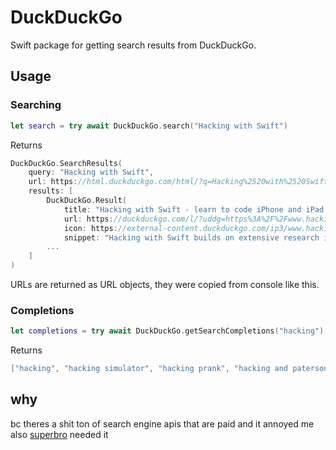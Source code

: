 # DuckDuckGo

Swift package for getting search results from DuckDuckGo.

## Usage

### Searching
```swift
let search = try await DuckDuckGo.search("Hacking with Swift")
```
Returns
```swift
DuckDuckGo.SearchResults(
    query: "Hacking with Swift",
    url: https://html.duckduckgo.com/html/?q=Hacking%2520with%2520Swift,
    results: [
        DuckDuckGo.Result(
            title: "Hacking with Swift - learn to code iPhone and iPad apps with free Swift ...",
            url: https://duckduckgo.com/l/?uddg=https%3A%2F%2Fwww.hackingwithswift.com%2F&rut=5a468c4231c9f99d84aa6d55a952aa2fdd7984dfe56cd4a8fbe6120219f125d9,
            icon: https://external-content.duckduckgo.com/ip3/www.hackingwithswift.com.ico,
            snippet: "Hacking with Swift builds on extensive research into learning and memory, to help you learn app development faster and more thoroughly. Spaced Repetition Our courses cover the important topics of app development, and repeat them at spaced intervals to help them sink into your long-term memory. Interactive Review"),
        ...
    ]
)
```
URLs are returned as URL objects, they were copied from console like this.

### Completions
```swift
let completions = try await DuckDuckGo.getSearchCompletions("hacking")
```
Returns
```swift
["hacking", "hacking simulator", "hacking prank", "hacking and paterson", "hacking & paterson", "hacking games", "hacking typer", "hacking screen"]
```

## why
bc theres a shit ton of search engine apis that are paid and it annoyed me also [superbro](https://github.com/superbro9) needed it
